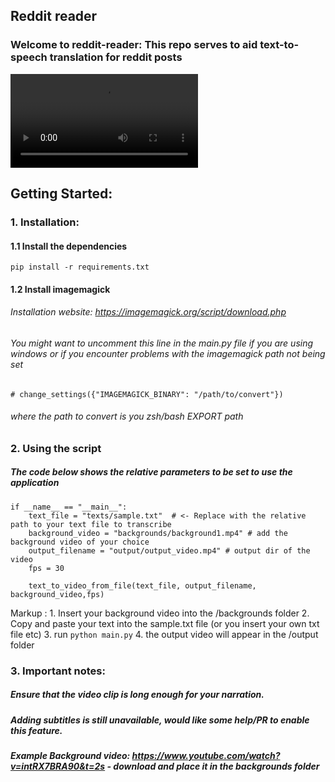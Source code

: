 ## Reddit reader

### Welcome to reddit-reader: This repo serves to aid text-to-speech translation for reddit posts
![Demo](https://github.com/DonovanVA/reddit-reader/blob/master/output/output_video.mp4)
## Getting Started:

### 1. Installation:

#### 1.1 Install the dependencies

```
pip install -r requirements.txt

```

#### 1.2 Install imagemagick
###### Installation website: https://imagemagick.org/script/download.php

###### You might want to uncomment this line in the main.py file if you are using windows or if you encounter problems with the imagemagick path not being set
```
# change_settings({"IMAGEMAGICK_BINARY": "/path/to/convert"})
```
###### where the path to convert is you zsh/bash EXPORT path


### 2. Using the script
##### The code below shows the relative parameters to be set to use the application
```
if __name__ == "__main__":
    text_file = "texts/sample.txt"  # <- Replace with the relative path to your text file to transcribe
    background_video = "backgrounds/background1.mp4" # add the background video of your choice
    output_filename = "output/output_video.mp4" # output dir of the video
    fps = 30

    text_to_video_from_file(text_file, output_filename, background_video,fps)
```

Markup : 1. Insert your background video into the /backgrounds folder
         2. Copy and paste your text into the sample.txt file (or you insert your own txt file etc)
         3. run 
         ```
         python main.py
         ```
         4. the output video will appear in the /output folder


### 3. Important notes:

##### Ensure that the video clip is long enough for your narration.
##### Adding subtitles is still unavailable, would like some help/PR to enable this feature.
##### Example Background video: https://www.youtube.com/watch?v=intRX7BRA90&t=2s - download and place it in the backgrounds folder





